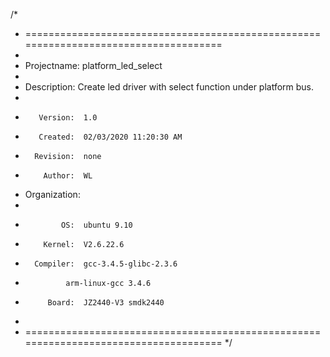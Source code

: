 /*
 * =====================================================================================
 *
 *    Projectname:  platform_led_select
 *
 *    Description:  Create led driver with select function under platform bus.
 *
 *        Version:  1.0
 *        Created:  02/03/2020 11:20:30 AM
 *       Revision:  none
 *         Author:  WL
 *   Organization:  
 *
 *             OS:  ubuntu 9.10
 *         Kernel:  V2.6.22.6
 *       Compiler:  gcc-3.4.5-glibc-2.3.6
 *       	    arm-linux-gcc 3.4.6
 *          Board:  JZ2440-V3 smdk2440
 *
 * =====================================================================================
 */



